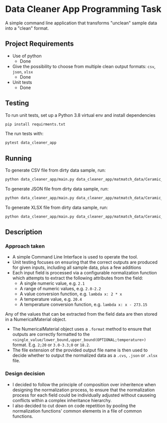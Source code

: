 # Data Cleaner App Programming Task
A simple command line application that transforms "unclean" sample data into a "clean"
format. 

## Project Requirements
* Use of python
  * Done
* Give the possibility to choose from multiple clean output formats: `csv`, `json`, `xlsx`
  * Done
* Unit tests
  * Done

## Testing

To run unit tests, set up a Python 3.8 virtual env and install dependencies
```bash
pip install requirments.txt
```
The run tests with:
```bash
pytest data_cleaner_app
```

## Running
To generate CSV file from dirty data sample, run:
```bash
python data_cleaner_app/main.py data_cleaner_app/matmatch_data/Ceramic_Raw_Data.csv my_test_output.csv
```

To generate JSON file from dirty data sample, run:
```bash
python data_cleaner_app/main.py data_cleaner_app/matmatch_data/Ceramic_Raw_Data.csv my_test_output.json
```

To generate XLSX file from dirty data sample, run:
```bash
python data_cleaner_app/main.py data_cleaner_app/matmatch_data/Ceramic_Raw_Data.csv my_test_output.xlsx
```

## Description

### Approach taken
* A simple Command Line Interface is used to operate the tool.
* Unit testing focuses on ensuring that the correct outputs are produced for given inputs, including all sample data, plus a few additions
* Each input field is processed via a configurable normalization function which attempts to extract the following attributes from the field:
  * A single numeric value, e.g. `2.1`
  * A range of numeric values, e.g. `2.0-2.2`
  * A value conversion function, e.g. `lambda x: 2 * x`
  * A temperature value, e.g. `20.4`
  * A temperature conversion function, e.g. `lambda x: x - 273.15`

Any of the values that can be extracted from the field data are then stored in a NumericalMaterial object.
* The NumericalMaterial object uses a `.format` method to ensure that outputs are correctly formatted to the `<single_value/lower_bound,upper_bound(OPTIONAL;temperature>)` format. E.g. `2;20` or `3.0-3.3;0` or `18.2`.
* The file extension of the provided output file name is then used to decide whether to output the normalized data as a `.cvs`, `.json` or `.xlsx` file.

### Design decision
* I decided to follow the principle of composition over inheritence when designing 
the normalization process, to ensure that the normalization process for each field 
could be individually adjusted without causeing conflicts within a complex 
inheritance hierarchy.
* I also decided to cut down on code repetition by pooling the normalization functions'
common elements in a file of common functions.